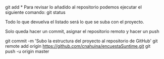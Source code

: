 git add *
Para revisar lo añadido al repositorio podemos ejecutar el siguiente comando:
git status

Todo lo que devuelva el listado será lo que se suba con el proyecto.

Solo queda hacer un commit, asignar el repositorio remoto y hacer un push

  git commit -m 'Subo la estructura del proyecto al repositorio de GitHub'
  git remote add origin https://github.com/cnahuina/encuestaSuntime.git
  git push -u origin master
